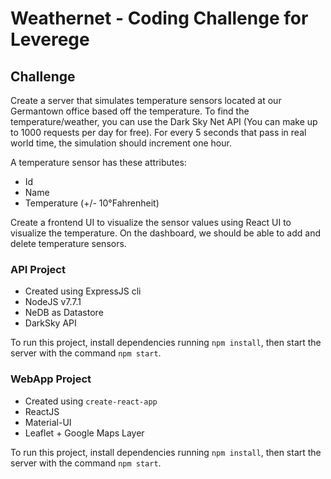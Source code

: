 # Weathernet - Coding Challenge for Leverege

## Challenge

Create a server that simulates temperature sensors located at our Germantown office based off the temperature. To find the temperature/weather, you can use the Dark Sky Net API (You can make up to 1000 requests per day for free). For every 5 seconds that pass in real world time, the simulation should increment one hour.

A temperature sensor has these attributes:

* Id
* Name
* Temperature (+/- 10°Fahrenheit)

Create a frontend UI to visualize the sensor values using React UI to visualize the temperature. On the dashboard, we should be able to add and delete temperature sensors.

### API Project

* Created using ExpressJS cli
* NodeJS v7.7.1
* NeDB as Datastore
* DarkSky API

To run this project, install dependencies running `npm install`, then start the server with the command `npm start`.

### WebApp Project

* Created using `create-react-app`
* ReactJS
* Material-UI
* Leaflet + Google Maps Layer

To run this project, install dependencies running `npm install`, then start the server with the command `npm start`.
